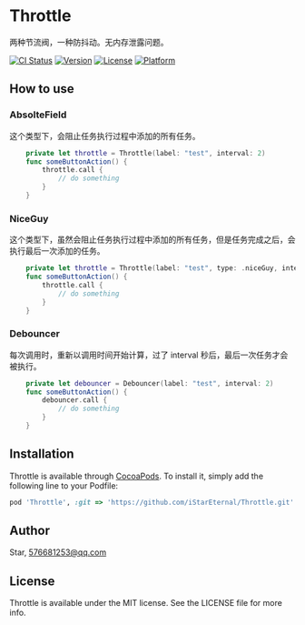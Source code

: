 # Throttle

两种节流阀，一种防抖动。无内存泄露问题。

[![CI Status](https://img.shields.io/travis/Star/Throttle.svg?style=flat)](https://travis-ci.org/Star/Throttle)
[![Version](https://img.shields.io/cocoapods/v/Throttle.svg?style=flat)](https://cocoapods.org/pods/Throttle)
[![License](https://img.shields.io/cocoapods/l/Throttle.svg?style=flat)](https://cocoapods.org/pods/Throttle)
[![Platform](https://img.shields.io/cocoapods/p/Throttle.svg?style=flat)](https://cocoapods.org/pods/Throttle)

## How to use
### AbsolteField
这个类型下，会阻止任务执行过程中添加的所有任务。
```swift
    private let throttle = Throttle(label: "test", interval: 2)
    func someButtonAction() {
        throttle.call {
            // do something
        }
    }
```
### NiceGuy
这个类型下，虽然会阻止任务执行过程中添加的所有任务，但是任务完成之后，会执行最后一次添加的任务。
```swift
    private let throttle = Throttle(label: "test", type: .niceGuy, interval: 2)
    func someButtonAction() {
        throttle.call {
            // do something
        }
    }
```
### Debouncer
每次调用时，重新以调用时间开始计算，过了 interval 秒后，最后一次任务才会被执行。
```swift
    private let debouncer = Debouncer(label: "test", interval: 2)
    func someButtonAction() {
        debouncer.call {
            // do something
        }
    }
```

## Installation

Throttle is available through [CocoaPods](https://cocoapods.org). To install
it, simply add the following line to your Podfile:

```ruby
pod 'Throttle', :git => 'https://github.com/iStarEternal/Throttle.git'
```

## Author

Star, 576681253@qq.com

## License

Throttle is available under the MIT license. See the LICENSE file for more info.
